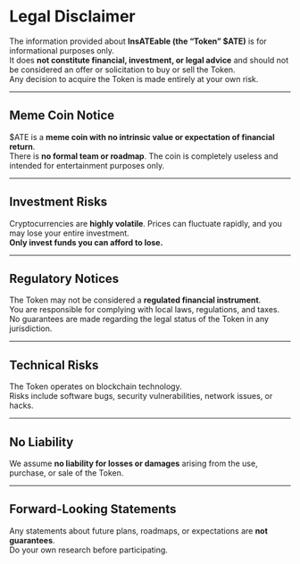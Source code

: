 # Legal Disclaimer

The information provided about **InsATEable (the “Token” $ATE)** is for informational purposes only.  
It does **not constitute financial, investment, or legal advice** and should not be considered an offer or solicitation to buy or sell the Token.  
Any decision to acquire the Token is made entirely at your own risk.

---

## Meme Coin Notice

$ATE is a **meme coin with no intrinsic value or expectation of financial return**.  
There is **no formal team or roadmap**. The coin is completely useless and intended for entertainment purposes only.

---

## Investment Risks

Cryptocurrencies are **highly volatile**. Prices can fluctuate rapidly, and you may lose your entire investment.  
**Only invest funds you can afford to lose.**

---

## Regulatory Notices

The Token may not be considered a **regulated financial instrument**.  
You are responsible for complying with local laws, regulations, and taxes.  
No guarantees are made regarding the legal status of the Token in any jurisdiction.

---

## Technical Risks

The Token operates on blockchain technology.  
Risks include software bugs, security vulnerabilities, network issues, or hacks.

---

## No Liability

We assume **no liability for losses or damages** arising from the use, purchase, or sale of the Token.

---

## Forward-Looking Statements

Any statements about future plans, roadmaps, or expectations are **not guarantees**.  
Do your own research before participating.
